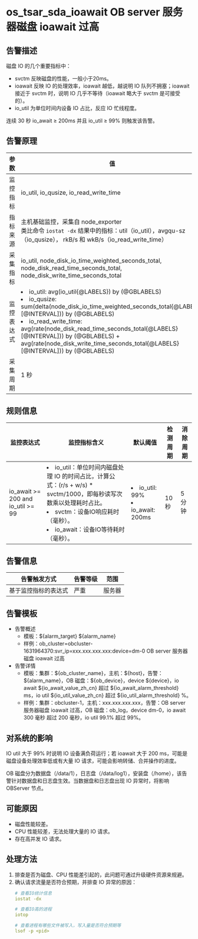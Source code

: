 # os_tsar_sda_ioawait OB server 服务器磁盘 ioawait 过高

## 告警描述

磁盘 IO 的几个重要指标中：
* svctm 反映磁盘的性能，一般小于20ms。
* ioawait 反映 IO 的处理效率，ioawait 越低，越说明 IO 队列不拥塞；ioawait 接近于 svctm 时，说明 IO 几乎不等待（ioawait 略大于 svctm 是可接受的）。
* io_util 为单位时间内设备 IO 占比，反应 IO 忙线程度。

连续 30 秒 io_await ≥ 200ms 并且 io_util ≥ 99% 则触发该告警。

## 告警原理

| 参数 | 值 |
| --- | --- |
| 监控指标 | io_util, io_qusize, io_read_write_time |
| 指标来源 | 主机基础监控，采集自 node_exporter</br>类比命令 `iostat -dx` 结果中的指标：util（io_util），avgqu-sz（io_qusize）， rkB/s 和 wkB/s（io_read_write_time） |
| 采集指标 | io_util, node_disk_io_time_weighted_seconds_total, node_disk_read_time_seconds_total, node_disk_write_time_seconds_total |
| 监控表达式 | <li>io_util: avg(io_util{@LABELS}) by (@GBLABELS)</li><li>io_qusize: sum(delta(node_disk_io_time_weighted_seconds_total{@LABELS}[@INTERVAL])) by (@GBLABELS)</li><li>io_read_write_time: avg(rate(node_disk_read_time_seconds_total{@LABELS}[@INTERVAL])) by (@GBLABELS) + avg(rate(node_disk_write_time_seconds_total{@LABELS}[@INTERVAL])) by (@GBLABELS)</li> |
| 采集周期 | 1 秒 |

## 规则信息

| 监控表达式 | 监控指标含义 | 默认阈值 | 检测周期 | 消除周期 |
| --- | --- | --- | --- | --- |
| io_await >= 200 and io_util >= 99 |<li>io_util：单位时间内磁盘处理 IO 的时间占比，计算公式：(r/s + w/s) * svctm/1000，即每秒读写次数乘以处理耗时占比。</li><li>svctm：设备IO响应耗时（毫秒）。</li><li>io_await：设备IO等待耗时（毫秒）。</li> |<li> io_util: 99%</li><li>io_await: 200ms</li>| 10 秒 | 5 分钟 |

## 告警信息

| 告警触发方式 | 告警等级 | 范围 |
| --- | --- | --- |
| 基于监控指标的表达式 | 严重 | 服务器 |

## 告警模板

* 告警概述
  * 模板：\${alarm_target} ${alarm_name}
  * 样例：ob_cluster=obcluster-1631964370:svr_ip=xxx.xxx.xxx.xxx:device=dm-0 OB server 服务器磁盘 ioawait 过高
* 告警详情
  * 模板：集群：\${ob_cluster_name}，主机：\${host}，告警：\${alarm_name}，OB 磁盘：\${ob_device}，device \${device}，io await \${io_await_value_zh_cn} 超过 \${io_await_alarm_threshold} ms，io util \${io_util_value_zh_cn} 超过 ${io_util_alarm_threshold} %。
  * 样例：集群：obcluster-1，主机：xxx.xxx.xxx.xxx，告警：OB server 服务器磁盘 ioawait 过高，OB 磁盘：ob_log，device dm-0，io await 300 毫秒 超过 200 毫秒，io util 99.1% 超过 99%。

## 对系统的影响

IO util 大于 99% 时说明 IO 设备满负荷运行；若 ioawait 大于 200 ms，可能是磁盘设备处理效率低或有大量 IO 请求，可能会影响转储、合并操作的进度。

OB 磁盘分为数据盘（/data/1），日志盘（/data/log1），安装盘（/home），该告警针对数据盘和日志盘生效。当数据盘和日志盘出现 IO 异常时，将影响 OBServer 节点。

## 可能原因

* 磁盘性能较差。
* CPU 性能较差，无法处理大量的 IO 请求。
* 存在高并发 IO 请求。

## 处理方法

1. 排查是否为磁盘、CPU 性能差引起的，此问题可通过升级硬件资源来规避。
2. 确认请求流量是否符合预期，并排查 IO 异常的原因：
    ```yaml
    # 查看IO统计信息
    iostat -dx

    # 查看IO高的进程
    iotop

    # 查看进程有哪些文件被写入，写入量是否符合预期等
    lsof -p <pid>
    ```
